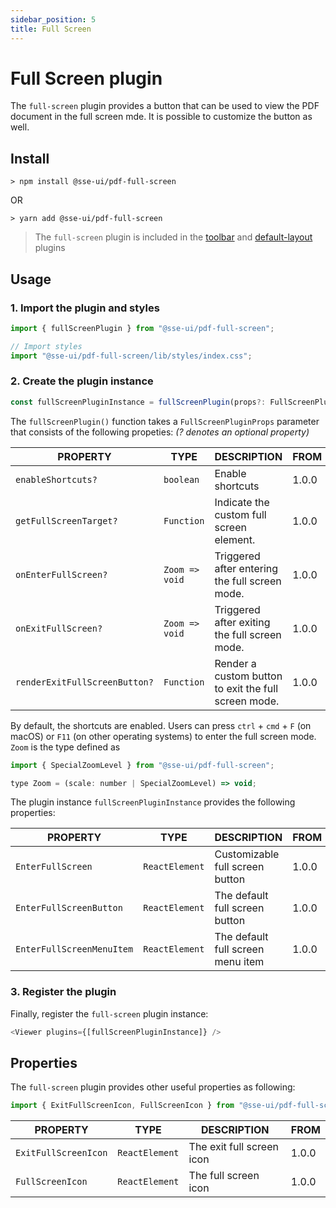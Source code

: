 ```yaml
---
sidebar_position: 5
title: Full Screen
---
```


# Full Screen plugin

The `full-screen` plugin provides a button that can be used to view the PDF document in the full screen mde. It is possible to customize the button as well.

## Install

```
> npm install @sse-ui/pdf-full-screen
```

OR

```
> yarn add @sse-ui/pdf-full-screen
```

> The `full-screen` plugin is included in the [toolbar](/docs/sse-pdf-viewer/plugins/Toolbar) and [default-layout](/docs/sse-pdf-viewer/plugins/Default-layout) plugins

## Usage

### 1. Import the plugin and styles

```javascript
import { fullScreenPlugin } from "@sse-ui/pdf-full-screen";

// Import styles
import "@sse-ui/pdf-full-screen/lib/styles/index.css";
```

### 2. Create the plugin instance

```javascript
const fullScreenPluginInstance = fullScreenPlugin(props?: FullScreenPluginProps);
```

The `fullScreenPlugin()` function takes a `FullScreenPluginProps` parameter that consists of the following propeties:
_(? denotes an optional property)_

| PROPERTY                      | TYPE           | DESCRIPTION                                          | FROM  |
| ----------------------------- | -------------- | ---------------------------------------------------- | ----- |
| `enableShortcuts?`            | `boolean`      | Enable shortcuts                                     | 1.0.0 |
| `getFullScreenTarget?`        | `Function`     | Indicate the custom full screen element.             | 1.0.0 |
| `onEnterFullScreen?`          | `Zoom => void` | Triggered after entering the full screen mode.       | 1.0.0 |
| `onExitFullScreen?`           | `Zoom => void` | Triggered after exiting the full screen mode.        | 1.0.0 |
| `renderExitFullScreenButton?` | `Function`     | Render a custom button to exit the full screen mode. | 1.0.0 |

By default, the shortcuts are enabled. Users can press `ctrl` + `cmd` + `F` (on macOS) or `F11` (on other operating systems) to enter the full screen mode.
`Zoom` is the type defined as

```javascript
import { SpecialZoomLevel } from "@sse-ui/pdf-full-screen";

type Zoom = (scale: number | SpecialZoomLevel) => void;
```

The plugin instance `fullScreenPluginInstance` provides the following properties:

| PROPERTY                  | TYPE           | DESCRIPTION                       | FROM  |
| ------------------------- | -------------- | --------------------------------- | ----- |
| `EnterFullScreen`         | `ReactElement` | Customizable full screen button   | 1.0.0 |
| `EnterFullScreenButton`   | `ReactElement` | The default full screen button    | 1.0.0 |
| `EnterFullScreenMenuItem` | `ReactElement` | The default full screen menu item | 1.0.0 |

### 3. Register the plugin

Finally, register the `full-screen` plugin instance:

```javascript
<Viewer plugins={[fullScreenPluginInstance]} />
```

## Properties

The `full-screen` plugin provides other useful properties as following:

```javascript
import { ExitFullScreenIcon, FullScreenIcon } from "@sse-ui/pdf-full-screen";
```

| PROPERTY             | TYPE           | DESCRIPTION               | FROM  |
| -------------------- | -------------- | ------------------------- | ----- |
| `ExitFullScreenIcon` | `ReactElement` | The exit full screen icon | 1.0.0 |
| `FullScreenIcon`     | `ReactElement` | The full screen icon      | 1.0.0 |
